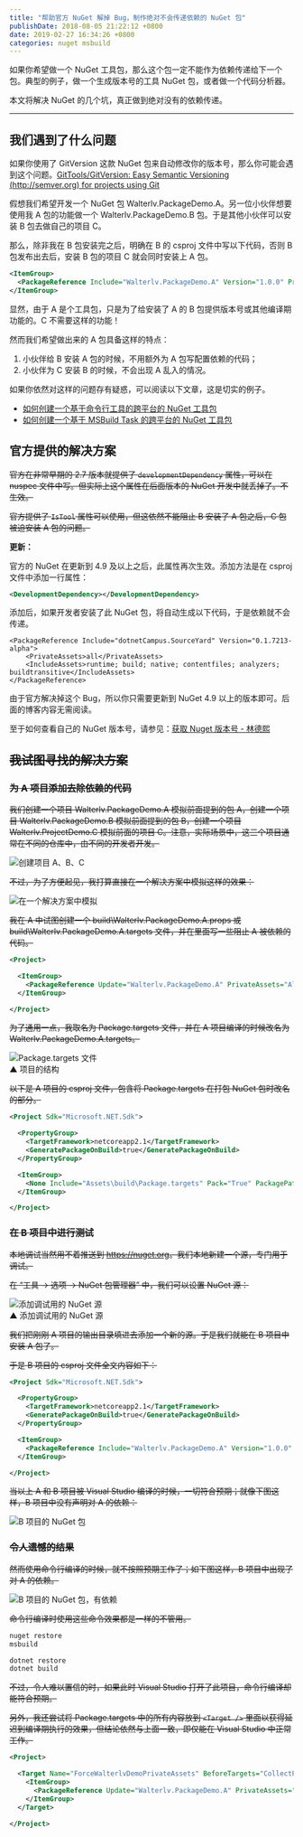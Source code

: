 ```yaml
---
title: "帮助官方 NuGet 解掉 Bug，制作绝对不会传递依赖的 NuGet 包"
publishDate: 2018-08-05 21:22:12 +0800
date: 2019-02-27 16:34:26 +0800
categories: nuget msbuild
---
```


如果你希望做一个 NuGet 工具包，那么这个包一定不能作为依赖传递给下一个包。典型的例子，做一个生成版本号的工具 NuGet 包，或者做一个代码分析器。

本文将解决 NuGet 的几个坑，真正做到绝对没有的依赖传递。

---

<div id="toc"></div>

## 我们遇到了什么问题

如果你使用了 GitVersion 这款 NuGet 包来自动修改你的版本号，那么你可能会遇到这个问题。[GitTools/GitVersion: Easy Semantic Versioning (http://semver.org) for projects using Git](https://github.com/GitTools/GitVersion) 

假想我们希望开发一个 NuGet 包 Walterlv.PackageDemo.A。另一位小伙伴想要使用我 A 包的功能做一个 Walterlv.PackageDemo.B 包。于是其他小伙伴可以安装 B 包去做自己的项目 C。

那么，除非我在 B 包安装完之后，明确在 B 的 csproj 文件中写以下代码，否则 B 包发布出去后，安装 B 包的项目 C 就会同时安装上 A 包。

```xml
<ItemGroup>
  <PackageReference Include="Walterlv.PackageDemo.A" Version="1.0.0" PrivateAssets="All" />
</ItemGroup>
```

显然，由于 A 是个工具包，只是为了给安装了 A 的 B 包提供版本号或其他编译期功能的。C 不需要这样的功能！

然而我们希望做出来的 A 包具备这样的特点：

1. 小伙伴给 B 安装 A 包的时候，不用额外为 A 包写配置依赖的代码；
1. 小伙伴为 C 安装 B 的时候，不会出现 A 乱入的情况。

如果你依然对这样的问题存有疑惑，可以阅读以下文章，这是切实的例子。

- [如何创建一个基于命令行工具的跨平台的 NuGet 工具包](/post/create-a-cross-platform-command-based-nuget-tool.html)
- [如何创建一个基于 MSBuild Task 的跨平台的 NuGet 工具包](/post/create-a-cross-platform-msbuild-task-based-nuget-tool.html)

## 官方提供的解决方案

~~官方在非常早期的 2.7 版本就提供了 `developmentDependency` 属性，可以在 nuspec 文件中写。但实际上这个属性在后面版本的 NuGet 开发中就丢掉了。不生效。~~

~~官方提供了 `IsTool` 属性可以使用，但这依然不能阻止 B 安装了 A 包之后，C 包被迫安装 A 包的问题。~~

**更新：**

官方的 NuGet 在更新到 4.9 及以上之后，此属性再次生效。添加方法是在 csproj 文件中添加一行属性：

```xml
<DevelopmentDependency></DevelopmentDependency>
```

添加后，如果开发者安装了此 NuGet 包，将自动生成以下代码，于是依赖就不会传递。

```
<PackageReference Include="dotnetCampus.SourceYard" Version="0.1.7213-alpha">
    <PrivateAssets>all</PrivateAssets>
    <IncludeAssets>runtime; build; native; contentfiles; analyzers; buildtransitive</IncludeAssets>
</PackageReference>
```

由于官方解决掉这个 Bug，所以你只需要更新到 NuGet 4.9 以上的版本即可。后面的博客内容无需阅读。

至于如何查看自己的 NuGet 版本号，请参见：[获取 Nuget 版本号 - 林德熙](https://blog.lindexi.com/post/%E8%8E%B7%E5%8F%96-nuget-%E7%89%88%E6%9C%AC%E5%8F%B7)

## ~~我试图寻找的解决方案~~

### ~~为 A 项目添加去除依赖的代码~~

~~我们创建一个项目 Walterlv.PackageDemo.A 模拟前面提到的包 A，创建一个项目 Walterlv.PackageDemo.B 模拟前面提到的包 B，创建一个项目 Walterlv.ProjectDemo.C 模拟前面的项目 C。注意，实际场景中，这三个项目通常在不同的仓库中，由不同的开发者开发。~~

![创建项目 A、B、C](/static/posts/2018-07-30-19-52-46.png)

~~不过，为了方便起见，我打算直接在一个解决方案中模拟这样的效果：~~

![在一个解决方案中模拟](/static/posts/2018-08-05-20-40-37.png)

~~我在 A 中试图创建一个 build\Walterlv.PackageDemo.A.props 或 build\Walterlv.PackageDemo.A.targets 文件，并在里面写一些阻止 A 被依赖的代码。~~

```xml
<Project>

  <ItemGroup>
    <PackageReference Update="Walterlv.PackageDemo.A" PrivateAssets="All" />
  </ItemGroup>

</Project>
```

~~为了通用一点，我取名为 Package.targets 文件，并在 A 项目编译的时候改名为 Walterlv.PackageDemo.A.targets。~~

![Package.targets 文件](/static/posts/2018-08-05-21-05-18.png)  
▲ 项目的结构

~~以下是 A 项目的 csproj 文件，包含将 Package.targets 在打包 NuGet 包时改名的部分。~~

```xml
<Project Sdk="Microsoft.NET.Sdk">

  <PropertyGroup>
    <TargetFramework>netcoreapp2.1</TargetFramework>
    <GeneratePackageOnBuild>true</GeneratePackageOnBuild>
  </PropertyGroup>

  <ItemGroup>
    <None Include="Assets\build\Package.targets" Pack="True" PackagePath="build\$(PackageId).targets" />
  </ItemGroup>

</Project>
```

### ~~在 B 项目中进行测试~~

~~本地调试当然用不着推送到 <https://nuget.org>。我们本地新建一个源，专门用于调试。~~

~~在 “工具 -> 选项 -> NuGet 包管理器” 中，我们可以设置 NuGet 源：~~

![添加调试用的 NuGet 源](/static/posts/2018-08-05-21-02-07.png)  
▲ 添加调试用的 NuGet 源

~~我们把刚刚 A 项目的输出目录填进去添加一个新的源。于是我们就能在 B 项目中安装 A 包了。~~

~~于是 B 项目的 csproj 文件全文内容如下：~~

```xml
<Project Sdk="Microsoft.NET.Sdk">

  <PropertyGroup>
    <TargetFramework>netcoreapp2.1</TargetFramework>
    <GeneratePackageOnBuild>true</GeneratePackageOnBuild>
  </PropertyGroup>

  <ItemGroup>
    <PackageReference Include="Walterlv.PackageDemo.A" Version="1.0.0" />
  </ItemGroup>

</Project>
```

~~当以上 A 和 B 项目被 Visual Studio 编译的时候，一切符合预期；就像下图这样，B 项目中没有声明对 A 的依赖：~~

![B 项目的 NuGet 包](/static/posts/2018-08-05-21-15-42.png)

### ~~令人遗憾的结果~~

~~然而使用命令行编译的时候，就不按照预期工作了；如下图这样，B 项目中出现了对 A 的依赖。~~

![B 项目的 NuGet 包，有依赖](/static/posts/2018-08-16-16-37-56.png)

~~命令行编译时使用这些命令效果都是一样的不管用。~~

```powershell
nuget restore
msbuild
```

```powershell
dotnet restore
dotnet build
```

~~不过，令人难以置信的时，如果此时 Visual Studio 打开了此项目，命令行编译却能符合预期。~~

~~另外，我还尝试将 Package.targets 中的所有内容放到 `<Target />` 里面以获得延迟到编译期执行的效果，但结论依然与上面一致，即仅能在 Visual Studio 中正常工作。~~

```xml
<Project>

  <Target Name="ForceWalterlvDemoPrivateAssets" BeforeTargets="CollectPackageReferences">
    <ItemGroup>
      <PackageReference Update="Walterlv.PackageDemo.A" PrivateAssets="All" />
    </ItemGroup>
  </Target>

</Project>
```
